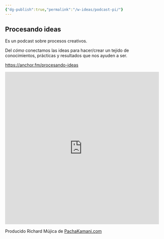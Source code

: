 ```yaml
---
{"dg-publish":true,"permalink":"/w-ideas/podcast-pi/"}
---
```


## Procesando ideas

Es un podcast sobre procesos creativos.  

Del _cómo_ conectamos las ideas para hacer/crear un tejido de conocimientos, prácticas y resultados que nos ayuden a ser. 

https://anchor.fm/procesando-ideas

<iframe src="https://anchor.fm/procesando-ideas"  width="100%" height="500" frameborder="0" ></iframe>

Producido Richard Mújica de [PachaKamani.com](http://pachakamani.com/)  